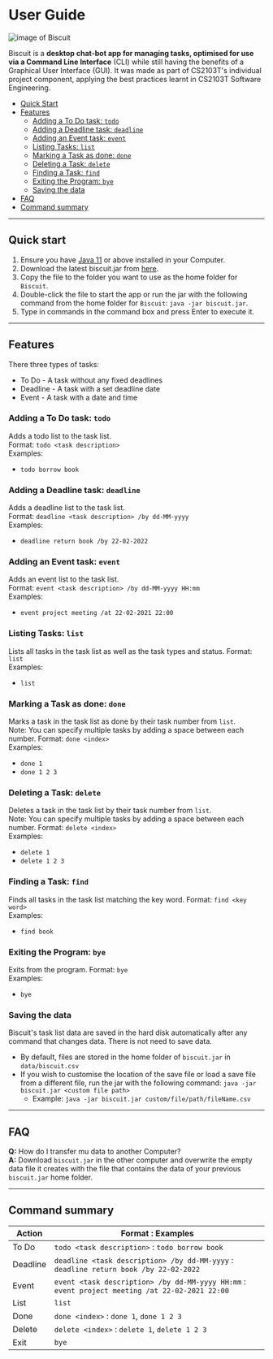 # User Guide

![image of Biscuit](https://marcustxk.github.io/ip/Ui.png)

Biscuit is a **desktop chat-bot app for managing tasks, optimised for use via a Command Line Interface** (CLI) while
still having the benefits of a Graphical User Interface (GUI). It was made as part of CS2103T's individual project
component, applying the best practices learnt in CS2103T Software Engineering.

* [Quick Start](#quick-start)
* [Features](#features)
   * [Adding a To Do task: `todo`](#adding-a-to-do-task-todo)
   * [Adding a Deadline task: `deadline`](#adding-a-deadline-task-deadline)
   * [Adding an Event task: `event`](#adding-an-event-task-event)
   * [Listing Tasks: `list`](#listing-tasks-list)
   * [Marking a Task as done: `done`](#marking-a-task-as-done-done)
   * [Deleting a Task: `delete`](#deleting-a-task-delete)
   * [Finding a Task: `find`](#finding-a-task-find)
   * [Exiting the Program: `bye`](#exiting-the-program-bye)
   * [Saving the data](#saving-the-data)
* [FAQ](#faq)
* [Command summary](#command-summary)

---
## Quick start

1. Ensure you have [Java 11](https://www.oracle.com/java/technologies/downloads/#java11) or above installed in your
   Computer.
2. Download the latest biscuit.jar from [here](https://github.com/MarcusTXK/ip/releases/tag/A-Release).
3. Copy the file to the folder you want to use as the home folder for `Biscuit`.
4. Double-click the file to start the app or run the jar with the following command from the home folder for `Biscuit`: 
   `java -jar biscuit.jar`.
5. Type in commands in the command box and press Enter to execute it.
---
## Features
There three types of tasks:
* To Do - A task without any fixed deadlines
* Deadline - A task with a set deadline date
* Event - A task with a date and time

### Adding a To Do task: `todo`
Adds a todo list to the task list.  
Format: `todo <task description>`  
Examples:
* `todo borrow book`

### Adding a Deadline task: `deadline`
Adds a deadline list to the task list.  
Format: `deadline <task description> /by dd-MM-yyyy`  
Examples:
* `deadline return book /by 22-02-2022`

### Adding an Event task: `event`
Adds an event list to the task list.  
Format: `event <task description> /by dd-MM-yyyy HH:mm`  
Examples:
* `event project meeting /at 22-02-2021 22:00`

### Listing Tasks: `list`
Lists all tasks in the task list as well as the task types and status.
Format: `list`  
Examples:
* `list`

### Marking a Task as done: `done`
Marks a task in the task list as done by their task number from `list`.  
Note: You can specify multiple tasks by adding a space between each number.
Format: `done <index>`  
Examples:
* `done 1`
* `done 1 2 3`

### Deleting a Task: `delete`
Deletes a task in the task list by their task number from `list`.  
Note: You can specify multiple tasks by adding a space between each number.
Format: `delete <index>`  
Examples:
* `delete 1`
* `delete 1 2 3`

### Finding a Task: `find`
Finds all tasks in the task list matching the key word.
Format: `find <key word>`  
Examples:
* `find book`

### Exiting the Program: `bye`
Exits from the program.
Format: `bye`  
Examples:
* `bye`

### Saving the data
Biscuit's task list data are saved in the hard disk automatically after any command that changes data. There is not need
to save data.
* By default, files are stored in the home folder of `biscuit.jar` in `data/biscuit.csv`
* If you wish to customise the location of the save file or load a save file from a different file, run the jar with
  the following command: `java -jar biscuit.jar <custom file path>`
   *  Example: `java -jar biscuit.jar custom/file/path/fileName.csv`

---
## FAQ
**Q:** How do I transfer mu data to another Computer?  
**A:** Download `biscuit.jar` in the other computer and overwrite the empty data file it creates with the file that
contains the data of your previous `biscuit.jar` home folder.

---
## Command summary

|Action      | Format : Examples                                                                              |
|------------|------------------------------------------------------------------------------------------------|
| To Do     | `todo <task description>` : `todo borrow book`                                                  |
| Deadline  | `deadline <task description> /by dd-MM-yyyy` : `deadline return book /by 22-02-2022`            |
| Event     | `event <task description> /by dd-MM-yyyy HH:mm`  : `event project meeting /at 22-02-2021 22:00` |
| List      | `list`                                                                                          |
| Done      | `done <index>` : `done 1`, `done 1 2 3`                                                         |
| Delete    | `delete <index>` : `delete 1`, `delete 1 2 3`                                                   |
| Exit      | `bye`                                                                                           |
